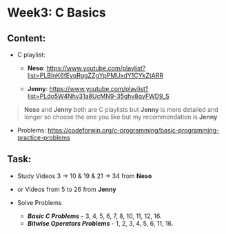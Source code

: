 # Week3: C Basics
## Content:
- C playlist:

    - **Neso**: https://www.youtube.com/playlist?list=PLBlnK6fEyqRggZZgYpPMUxdY1CYkZtARR

    - **Jenny**: https://www.youtube.com/playlist?list=PLdo5W4Nhv31a8UcMN9-35ghv8qyFWD9_S

> **Neso** and **Jenny** both are C playlists but **Jenny** is more detailed and longer so choose the one you like but my recommendation is **Jenny**
- Problems: https://codeforwin.org/c-programming/basic-programming-practice-problems

## Task:
- Study Videos  3 → 10 & 19 & 21 → 34 from **Neso**
- or Videos from 5 to 26 from **Jenny**

- Solve Problems   
    - ***Basic C  Problems*** - 3, 4, 5, 6, 7, 8, 10, 11, 12, 16.
    - ***Bitwise Operators Problems*** - 1, 2, 3, 4, 5, 6, 11, 16.